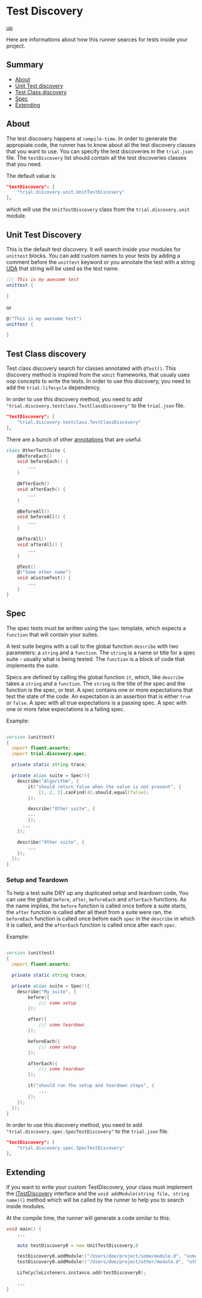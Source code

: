 # Test Discovery

[up](../README.md)

Here are informations about how this runner searces for tests inside your project.

## Summary

  - [About](#about)
  - [Unit Test discovery](#unit-test-discovery)
  - [Test Class discovery](#test-class-discovery)
  - [Spec](#spec)
  - [Extending](#extending)

## About

The test discovery happens at `compile-time`. In order to generate the appropiate code, the
runner has to know about all the test discovery classes that you want to use. You can specify the test discoveries
in the `trial.json` file. The `testDiscovery` list should contain all the test discoveries classes that you need.

The default value is:

```json
"testDiscovery": [
    "trial.discovery.unit.UnitTestDiscovery"
],
```

which will use the `UnitTestDiscovery` class from the `trial.discovery.unit` module.

## Unit Test Discovery

This is the default test discovery. It will search inside your modules for `unittest` blocks. You can add custom names
to your tests by adding a comment before the `unittest` keyword or you annotate
the test with a string [UDA](http://dlang.org/spec/attribute.html#uda) that string will be used as the test name.

```d
/// This is my awesome test
unittest {

}
```

or

```d
@("This is my awesome test")
unittest {

}
```

## Test Class discovery

Test class discovery search for classes annotated with `@Test()`. This discovery method is inspired from the `xUnit` frameworks, that usualy uses oop concepts to write the tests. In order to use this discovery, you need to add the `trial:lifecycle` dependency.

In order to use this discovery method, you need to add `"trial.discovery.testclass.TestClassDiscovery"` to the `trial.json` file.

```json
"testDiscovery": [
    "trial.discovery.testclass.TestClassDiscovery"
],
```

There are a bunch of other [annotations](http://trial.szabobogdan.com/api/trial/discovery/testclass.html) that are useful.

```d
class OtherTestSuite {
    @BeforeEach()
    void beforeEach() {
        ...
    }

    @AfterEach()
    void afterEach() {
        ...
    }

    @BeforeAll()
    void beforeAll() {
        ...
    }

    @AfterAll()
    void afterAll() {
        ...
    }

    @Test()
    @("Some other name")
    void aCustomTest() {
        ...
    }
}
```

## Spec

The spec tests must be written using the `Spec` template, which expects a `function` that will contain your suites.

A test suite begins with a call to the global function `describe` with two parameters: a `string` and a `function`. The `string`
is a name or title for a spec suite - usually what is being tested. The `function` is a block of code that implements the suite.

Specs are defined by calling the global function `it`, which, like `describe` takes a `string` and a `function`. The `string` is the title of the spec and the function is the spec, or test. A spec contains one or more expectations that test the state of the code. An expectation is an assertion that is either `true` or `false`. A spec with all true expectations is a passing spec. A spec with one or more false expectations is a failing spec.

Example:
```d

version (unittest)
{
  import fluent.asserts;
  import trial.discovery.spec;

  private static string trace;

  private alias suite = Spec!({
    describe("Algorithm", {
        it("should return false when the value is not present", {
            [1, 2, 3].canFind(4).should.equal(false);
        });

        describe("Other suite", {
        ...
        });
      ...
    });

    describe("Other suite", {
        ...
    });
  });
}
```

### Setup and Teardown

To help a test suite DRY up any duplicated setup and teardown code, You can use the global `before`, `after`, `beforeEach` and
`afterEach` functions. As the name implies, the `before` function is called once before a suite starts, the `after` function is called after all thest from a suite were ran, the `beforeEach` function is called once before each `spec` in the `describe` in which it is called, and the `afterEach` function is called once after each `spec`.

Example:
```d

version (unittest)
{
  import fluent.asserts;

  private static string trace;

  private alias suite = Spec!({
    describe("My suite", {
        before({
            /// some setup
        });

        after({
            /// some teardown
        });

        beforeEach({
            /// some setup
        });

        afterEach({
            /// some teardown
        });

        it("should run the setup and teardown steps", {
            ...
        });
    });
  });
}
```

In order to use this discovery method, you need to add `"trial.discovery.spec.SpecTestDiscovery"` to the `trial.json` file.

```json
"testDiscovery": [
    "trial.discovery.spec.SpecTestDiscovery"
],
```

## Extending

If you want to write your custom TestDiscovery, your class must implement
the [ITestDiscovery](http://trial.szabobogdan.com/api/trial/interfaces/ITestDiscovery.html) interface and
the `void addModule(string file, string name)()` method which will be called by the runner to help you to search inside modules.

At the compile time, the runner will generate a code similar to this:

```d
void main() {
    ...

    auto testDiscovery0 = new UnitTestDiscovery;8

    testDiscovery0.addModule!("/Users/doe/project/some/module.d", "some.module");
    testDiscovery0.addModule!("/Users/doe/project/other/module.d", "other.module");

    LifeCycleListeners.instance.add(testDiscovery0);

    ...
}

```
